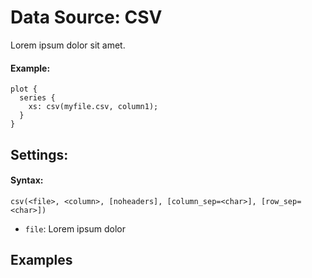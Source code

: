 Data Source: CSV
================

Lorem ipsum dolor sit amet.

#### Example:

    plot {
      series {
        xs: csv(myfile.csv, column1);
      }
    }


## Settings:

#### Syntax:

    csv(<file>, <column>, [noheaders], [column_sep=<char>], [row_sep=<char>])

- `file`: Lorem ipsum dolor

## Examples

